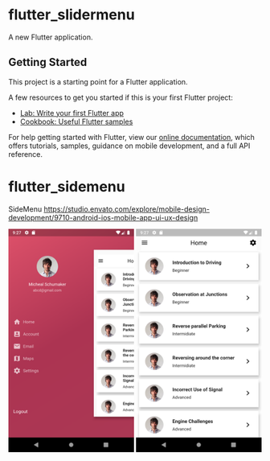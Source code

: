 # flutter_slidermenu

A new Flutter application.

## Getting Started

This project is a starting point for a Flutter application.

A few resources to get you started if this is your first Flutter project:

- [Lab: Write your first Flutter app](https://flutter.dev/docs/get-started/codelab)
- [Cookbook: Useful Flutter samples](https://flutter.dev/docs/cookbook)

For help getting started with Flutter, view our
[online documentation](https://flutter.dev/docs), which offers tutorials,
samples, guidance on mobile development, and a full API reference.
# flutter_sidemenu
SideMenu
https://studio.envato.com/explore/mobile-design-development/9710-android-ios-mobile-app-ui-ux-design


<div align="center">
    <img src="/screenshots/Screenshot_1.png" width="250px"</img> 
  <img src="/screenshots/Screenshot_2.png" width="250px"</img> 
</div>
